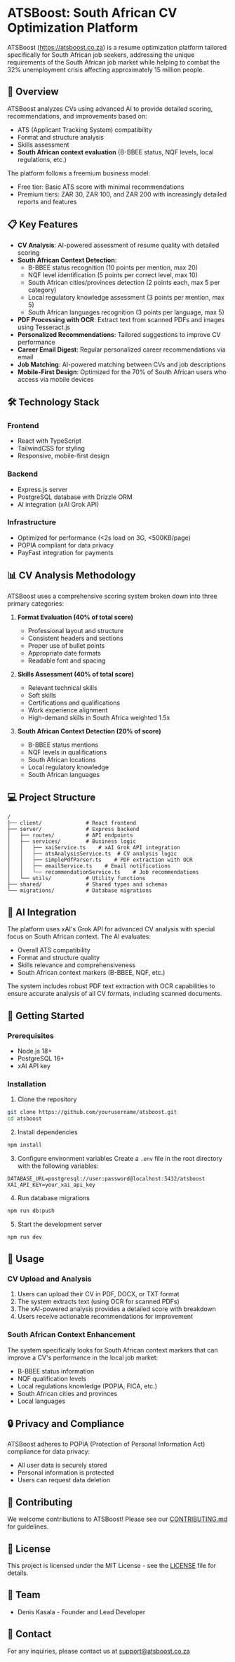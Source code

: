 # ATSBoost: South African CV Optimization Platform

ATSBoost (https://atsboost.co.za) is a resume optimization platform tailored specifically for South African job seekers, addressing the unique requirements of the South African job market while helping to combat the 32% unemployment crisis affecting approximately 15 million people.

## 🚀 Overview

ATSBoost analyzes CVs using advanced AI to provide detailed scoring, recommendations, and improvements based on:

- ATS (Applicant Tracking System) compatibility
- Format and structure analysis 
- Skills assessment
- **South African context evaluation** (B-BBEE status, NQF levels, local regulations, etc.)

The platform follows a freemium business model:
- Free tier: Basic ATS score with minimal recommendations
- Premium tiers: ZAR 30, ZAR 100, and ZAR 200 with increasingly detailed reports and features

## 📋 Key Features

- **CV Analysis**: AI-powered assessment of resume quality with detailed scoring
- **South African Context Detection**: 
  - B-BBEE status recognition (10 points per mention, max 20)
  - NQF level identification (5 points per correct level, max 10)
  - South African cities/provinces detection (2 points each, max 5 per category)
  - Local regulatory knowledge assessment (3 points per mention, max 5)
  - South African languages recognition (3 points per language, max 5)
- **PDF Processing with OCR**: Extract text from scanned PDFs and images using Tesseract.js
- **Personalized Recommendations**: Tailored suggestions to improve CV performance
- **Career Email Digest**: Regular personalized career recommendations via email
- **Job Matching**: AI-powered matching between CVs and job descriptions
- **Mobile-First Design**: Optimized for the 70% of South African users who access via mobile devices

## 🛠️ Technology Stack

### Frontend
- React with TypeScript
- TailwindCSS for styling
- Responsive, mobile-first design

### Backend
- Express.js server
- PostgreSQL database with Drizzle ORM
- AI integration (xAI Grok API)

### Infrastructure
- Optimized for performance (<2s load on 3G, <500KB/page)
- POPIA compliant for data privacy
- PayFast integration for payments

## 📊 CV Analysis Methodology

ATSBoost uses a comprehensive scoring system broken down into three primary categories:

1. **Format Evaluation (40% of total score)**
   - Professional layout and structure
   - Consistent headers and sections
   - Proper use of bullet points
   - Appropriate date formats
   - Readable font and spacing

2. **Skills Assessment (40% of total score)**
   - Relevant technical skills
   - Soft skills
   - Certifications and qualifications
   - Work experience alignment
   - High-demand skills in South Africa weighted 1.5x

3. **South African Context Detection (20% of score)**
   - B-BBEE status mentions
   - NQF levels in qualifications
   - South African locations
   - Local regulatory knowledge
   - South African languages

## 💻 Project Structure

```
/
├── client/              # React frontend
├── server/              # Express backend
│   ├── routes/          # API endpoints
│   ├── services/        # Business logic
│   │   ├── xaiService.ts    # xAI Grok API integration
│   │   ├── atsAnalysisService.ts  # CV analysis logic
│   │   ├── simplePdfParser.ts    # PDF extraction with OCR
│   │   ├── emailService.ts    # Email notifications
│   │   └── recommendationService.ts    # Job recommendations
│   └── utils/           # Utility functions
├── shared/              # Shared types and schemas
└── migrations/          # Database migrations
```

## 🧠 AI Integration

The platform uses xAI's Grok API for advanced CV analysis with special focus on South African context. The AI evaluates:

- Overall ATS compatibility
- Format and structure quality
- Skills relevance and comprehensiveness
- South African context markers (B-BBEE, NQF, etc.)

The system includes robust PDF text extraction with OCR capabilities to ensure accurate analysis of all CV formats, including scanned documents.

## 🚀 Getting Started

### Prerequisites
- Node.js 18+
- PostgreSQL 16+
- xAI API key

### Installation

1. Clone the repository
```bash
git clone https://github.com/yourusername/atsboost.git
cd atsboost
```

2. Install dependencies
```bash
npm install
```

3. Configure environment variables
Create a `.env` file in the root directory with the following variables:
```
DATABASE_URL=postgresql://user:password@localhost:5432/atsboost
XAI_API_KEY=your_xai_api_key
```

4. Run database migrations
```bash
npm run db:push
```

5. Start the development server
```bash
npm run dev
```

## 📝 Usage

### CV Upload and Analysis
1. Users can upload their CV in PDF, DOCX, or TXT format
2. The system extracts text (using OCR for scanned PDFs)
3. The xAI-powered analysis provides a detailed score with breakdown
4. Users receive actionable recommendations for improvement

### South African Context Enhancement
The system specifically looks for South African context markers that can improve a CV's performance in the local job market:
- B-BBEE status information
- NQF qualification levels
- Local regulations knowledge (POPIA, FICA, etc.)
- South African cities and provinces
- Local languages

## 🔒 Privacy and Compliance

ATSBoost adheres to POPIA (Protection of Personal Information Act) compliance for data privacy:
- All user data is securely stored
- Personal information is protected
- Users can request data deletion

## 🤝 Contributing

We welcome contributions to ATSBoost! Please see our [CONTRIBUTING.md](CONTRIBUTING.md) for guidelines.

## 📄 License

This project is licensed under the MIT License - see the [LICENSE](LICENSE) file for details.

## 👥 Team

- Denis Kasala - Founder and Lead Developer

## 📧 Contact

For any inquiries, please contact us at support@atsboost.co.za